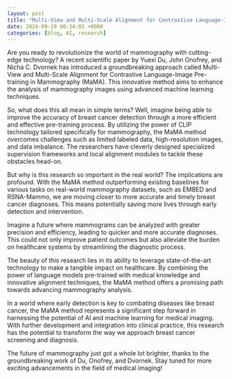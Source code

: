 ```yaml
---
layout: post
title: "Multi-View and Multi-Scale Alignment for Contrastive Language-Image Pre-training in Mammography"
date: 2024-09-29 00:34:02 +0000
categories: [blog, AI, research]
---
```

Are you ready to revolutionize the world of mammography with cutting-edge technology? A recent scientific paper by Yuexi Du, John Onofrey, and Nicha C. Dvornek has introduced a groundbreaking approach called Multi-View and Multi-Scale Alignment for Contrastive Language-Image Pre-training in Mammography (MaMA). This innovative method aims to enhance the analysis of mammography images using advanced machine learning techniques.

So, what does this all mean in simple terms? Well, imagine being able to improve the accuracy of breast cancer detection through a more efficient and effective pre-training process. By utilizing the power of CLIP technology tailored specifically for mammography, the MaMA method overcomes challenges such as limited labeled data, high-resolution images, and data imbalance. The researchers have cleverly designed specialized supervision frameworks and local alignment modules to tackle these obstacles head-on.

But why is this research so important in the real world? The implications are profound. With the MaMA method outperforming existing baselines for various tasks on real-world mammography datasets, such as EMBED and RSNA-Mammo, we are moving closer to more accurate and timely breast cancer diagnoses. This means potentially saving more lives through early detection and intervention.

Imagine a future where mammograms can be analyzed with greater precision and efficiency, leading to quicker and more accurate diagnoses. This could not only improve patient outcomes but also alleviate the burden on healthcare systems by streamlining the diagnostic process.

The beauty of this research lies in its ability to leverage state-of-the-art technology to make a tangible impact on healthcare. By combining the power of language models pre-trained with medical knowledge and innovative alignment techniques, the MaMA method offers a promising path towards advancing mammography analysis.

In a world where early detection is key to combating diseases like breast cancer, the MaMA method represents a significant step forward in harnessing the potential of AI and machine learning for medical imaging. With further development and integration into clinical practice, this research has the potential to transform the way we approach breast cancer screening and diagnosis.

The future of mammography just got a whole lot brighter, thanks to the groundbreaking work of Du, Onofrey, and Dvornek. Stay tuned for more exciting advancements in the field of medical imaging!
